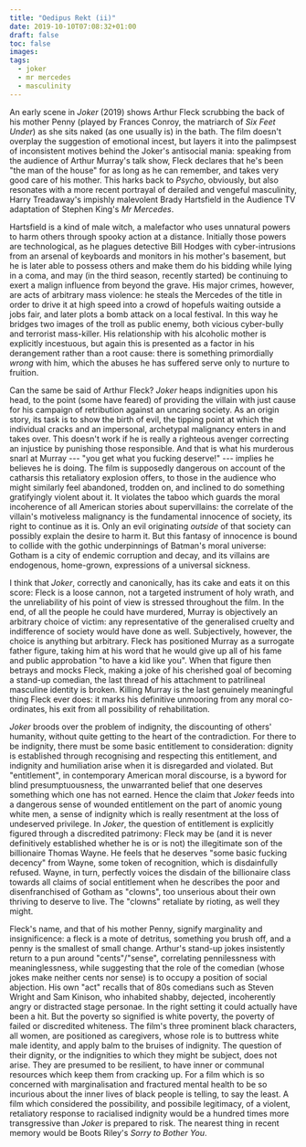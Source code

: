 ```yaml
---
title: "Oedipus Rekt (ii)"
date: 2019-10-10T07:08:32+01:00
draft: false
toc: false
images:
tags:
  - joker
  - mr mercedes
  - masculinity
---
```

An early scene in _Joker_ (2019) shows Arthur Fleck scrubbing the back of his mother Penny (played by Frances Conroy, the matriarch of _Six Feet Under_) as she sits naked (as one usually is) in the bath. The film doesn't overplay the suggestion of emotional incest, but layers it into the palimpsest of inconsistent motives behind the Joker's antisocial mania: speaking from the audience of Arthur Murray's talk show, Fleck declares that he's been "the man of the house" for as long as he can remember, and takes very good care of his mother. This harks back to _Psycho_, obviously, but also resonates with a more recent portrayal of derailed and vengeful masculinity, Harry Treadaway's impishly malevolent Brady Hartsfield in the Audience TV adaptation of Stephen King's _Mr Mercedes_.

Hartsfield is a kind of male witch, a malefactor who uses unnatural powers to harm others through spooky action at a distance. Initially those powers are technological, as he plagues detective Bill Hodges with cyber-intrusions from an arsenal of keyboards and monitors in his mother's basement, but he is later able to possess others and make them do his bidding while lying in a coma, and may (in the third season, recently started) be continuing to exert a malign influence from beyond the grave. His major crimes, however, are acts of arbitrary mass violence: he steals the Mercedes of the title in order to drive it at high speed into a crowd of hopefuls waiting outside a jobs fair, and later plots a bomb attack on a local festival. In this way he bridges two images of the troll as public enemy, both vicious cyber-bully and terrorist mass-killer. His relationship with his alcoholic mother is explicitly incestuous, but again this is presented as a factor in his derangement rather than a root cause: there is something primordially _wrong_ with him, which the abuses he has suffered serve only to nurture to fruition.

Can the same be said of Arthur Fleck? _Joker_ heaps indignities upon his head, to the point (some have feared) of providing the villain with just cause for his campaign of retribution against an uncaring society. As an origin story, its task is to show the birth of evil, the tipping point at which the individual cracks and an impersonal, archetypal malignancy enters in and takes over. This doesn't work if he is really a righteous avenger correcting an injustice by punishing those responsible. And that is what his murderous snarl at Murray --- "you get what you fucking deserve!" --- implies he believes he is doing. The film is supposedly dangerous on account of the catharsis this retaliatory explosion offers, to those in the audience who might similarly feel abandoned, trodden on, and inclined to do something gratifyingly violent about it. It violates the taboo which guards the moral incoherence of all American stories about supervillains: the correlate of the villain's motiveless malignancy is the fundamental innocence of society, its right to continue as it is. Only an evil originating _outside_ of that society can possibly explain the desire to harm it. But this fantasy of innocence is bound to collide with the gothic underpinnings of Batman's moral universe: Gotham is a city of endemic corruption and decay, and its villains are endogenous, home-grown, expressions of a universal sickness.

I think that _Joker_, correctly and canonically, has its cake and eats it on this score: Fleck is a loose cannon, not a targeted instrument of holy wrath, and the unreliability of his point of view is stressed throughout the film. In the end, of all the people he could have murdered, Murray is objectively an arbitrary choice of victim: any representative of the generalised cruelty and indifference of society would have done as well. Subjectively, however, the choice is anything but arbitrary. Fleck has positioned Murray as a surrogate father figure, taking him at his word that he would give up all of his fame and public approbation "to have a kid like you". When that figure then betrays and mocks Fleck, making a joke of his cherished goal of becoming a stand-up comedian, the last thread of his attachment to patrilineal masculine identity is broken. Killing Murray is the last genuinely meaningful thing Fleck ever does: it marks his definitive unmooring from any moral co-ordinates, his exit from all possibility of rehabilitation.

_Joker_ broods over the problem of indignity, the discounting of others' humanity, without quite getting to the heart of the contradiction. For there to be indignity, there must be some basic entitlement to consideration: dignity is established through recognising and respecting this entitlement, and indignity and humiliation arise when it is disregarded and violated. But "entitlement", in contemporary American moral discourse, is a byword for blind presumptuousness, the unwarranted belief that one deserves something which one has not earned. Hence the claim that _Joker_ feeds into a dangerous sense of wounded entitlement on the part of anomic young white men, a sense of indignity which is really resentment at the loss of undeserved privilege. In _Joker_, the question of entitlement is explicitly figured through a discredited patrimony: Fleck may be (and it is never definitively established whether he is or is not) the illegitimate son of the billionaire Thomas Wayne. He feels that he deserves "some basic fucking decency" from Wayne, some token of recognition, which is disdainfully refused. Wayne, in turn, perfectly voices the disdain of the billionaire class towards all claims of social entitlement when he describes the poor and disenfranchised of Gotham as "clowns", too unserious about their own thriving to deserve to live. The "clowns" retaliate by rioting, as well they might.

Fleck's name, and that of his mother Penny, signify marginality and insignificence: a fleck is a mote of detritus, something you brush off, and a penny is the smallest of small change. Arthur's stand-up jokes insistently return to a pun around "cents"/"sense", correlating pennilessness with meaninglessness, while suggesting that the role of the comedian (whose jokes make neither cents nor sense) is to occupy a position of social abjection. His own "act" recalls that of 80s comedians such as Steven Wright and Sam Kinison, who inhabited shabby, dejected, incoherently angry or distracted stage personae. In the right setting it could actually have been a hit. But the poverty so signified is white poverty, the poverty of failed or discredited whiteness. The film's three prominent black characters, all women, are positioned as caregivers, whose role is to buttress white male identity, and apply balm to the bruises of indignity. The question of their dignity, or the indignities to which they might be subject, does not arise. They are presumed to be resilient, to have inner or communal resources which keep them from cracking up. For a film which is so concerned with marginalisation and fractured mental health to be so incurious about the inner lives of black people is telling, to say the least. A film which considered the possibility, and possibile legitimacy, of a violent, retaliatory response to racialised indignity would be a hundred times more transgressive than _Joker_ is prepared to risk. The nearest thing in recent memory would be Boots Riley's _Sorry to Bother You_.
